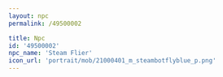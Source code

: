 ```yaml
---
layout: npc
permalink: /49500002

title: Npc
id: '49500002'
npc_name: 'Steam Flier'
icon_url: 'portrait/mob/21000401_m_steambotflyblue_p.png'
---
```

